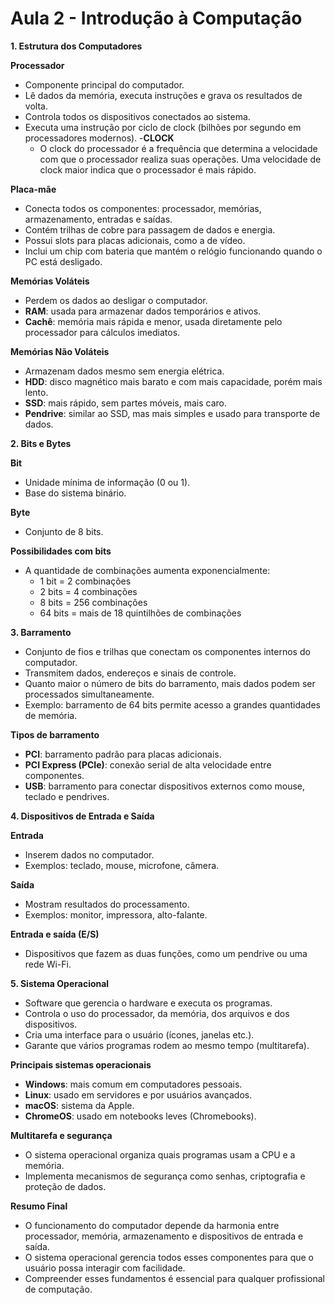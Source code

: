 # Aula 2 - Introdução à Computação

**1. Estrutura dos Computadores**

**Processador**
- Componente principal do computador.
- Lê dados da memória, executa instruções e grava os resultados de volta.
- Controla todos os dispositivos conectados ao sistema.
- Executa uma instrução por ciclo de clock (bilhões por segundo em processadores modernos).
    -**CLOCK**
    - O clock do processador é a frequência que determina a velocidade com que o processador realiza suas operações. Uma velocidade de clock maior indica que o processador é mais rápido. 

**Placa-mãe**
- Conecta todos os componentes: processador, memórias, armazenamento, entradas e saídas.
- Contém trilhas de cobre para passagem de dados e energia.
- Possui slots para placas adicionais, como a de vídeo.
- Inclui um chip com bateria que mantém o relógio funcionando quando o PC está desligado.

**Memórias Voláteis**
- Perdem os dados ao desligar o computador.
- **RAM**: usada para armazenar dados temporários e ativos.
- **Cachê**: memória mais rápida e menor, usada diretamente pelo processador para cálculos imediatos.

**Memórias Não Voláteis**
- Armazenam dados mesmo sem energia elétrica.
- **HDD**: disco magnético mais barato e com mais capacidade, porém mais lento.
- **SSD**: mais rápido, sem partes móveis, mais caro.
- **Pendrive**: similar ao SSD, mas mais simples e usado para transporte de dados.

**2. Bits e Bytes**

**Bit**
- Unidade mínima de informação (0 ou 1).
- Base do sistema binário.

**Byte**
- Conjunto de 8 bits.

**Possibilidades com bits**
- A quantidade de combinações aumenta exponencialmente:
  - 1 bit = 2 combinações
  - 2 bits = 4 combinações
  - 8 bits = 256 combinações
  - 64 bits = mais de 18 quintilhões de combinações

**3. Barramento**

- Conjunto de fios e trilhas que conectam os componentes internos do computador.
- Transmitem dados, endereços e sinais de controle.
- Quanto maior o número de bits do barramento, mais dados podem ser processados simultaneamente.
- Exemplo: barramento de 64 bits permite acesso a grandes quantidades de memória.

**Tipos de barramento**
- **PCI**: barramento padrão para placas adicionais.
- **PCI Express (PCIe)**: conexão serial de alta velocidade entre componentes.
- **USB**: barramento para conectar dispositivos externos como mouse, teclado e pendrives.

**4. Dispositivos de Entrada e Saída**

**Entrada**
- Inserem dados no computador.
- Exemplos: teclado, mouse, microfone, câmera.

**Saída**
- Mostram resultados do processamento.
- Exemplos: monitor, impressora, alto-falante.

**Entrada e saída (E/S)**
- Dispositivos que fazem as duas funções, como um pendrive ou uma rede Wi-Fi.

**5. Sistema Operacional**

- Software que gerencia o hardware e executa os programas.
- Controla o uso do processador, da memória, dos arquivos e dos dispositivos.
- Cria uma interface para o usuário (ícones, janelas etc.).
- Garante que vários programas rodem ao mesmo tempo (multitarefa).

**Principais sistemas operacionais**
- **Windows**: mais comum em computadores pessoais.
- **Linux**: usado em servidores e por usuários avançados.
- **macOS**: sistema da Apple.
- **ChromeOS**: usado em notebooks leves (Chromebooks).

**Multitarefa e segurança**
- O sistema operacional organiza quais programas usam a CPU e a memória.
- Implementa mecanismos de segurança como senhas, criptografia e proteção de dados.

**Resumo Final**
- O funcionamento do computador depende da harmonia entre processador, memória, armazenamento e dispositivos de entrada e saída.
- O sistema operacional gerencia todos esses componentes para que o usuário possa interagir com facilidade.
- Compreender esses fundamentos é essencial para qualquer profissional de computação.